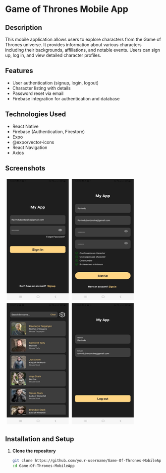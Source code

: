 # Game of Thrones Mobile App

## Description

This mobile application allows users to explore characters from the Game of Thrones universe. It provides information about various characters including their backgrounds, affiliations, and notable events. Users can sign up, log in, and view detailed character profiles.

## Features

- User authentication (signup, login, logout)
- Character listing with details
- Password reset via email
- Firebase integration for authentication and database

## Technologies Used

- React Native
- Firebase (Authentication, Firestore)
- Expo
- @expo/vector-icons
- React Navigation
- Axios

## Screenshots


<div style="display: flex; flex-wrap: wrap;">

  <img src="/Screenshots/SignInPage.jpg" alt="Screenshot 2" width="200" height="390" style="margin: 5px;">
  <img src="/Screenshots/RegistrationPage.jpg" alt="Screenshot 3" width="200" height="390" style="margin: 5px;">
  <img src="/Screenshots/DashBoardPage.jpg" alt="Screenshot 4" width="200" height="390" style="margin: 5px;">
  <img src="/Screenshots/SettingsPage.jpg" alt="Screenshot 5" width="200" height="390" style="margin: 5px;">
</div>

## Installation and Setup

1. **Clone the repository**

   ```bash
   git clone https://github.com/your-username/Game-Of-Thrones-MobileApp.git
   cd Game-Of-Thrones-MobileApp

